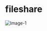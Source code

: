 # fileshare

![Image-1](https://github.com/ShaksRA/fileshare/assets/144421923/687899c3-dba3-440b-9da5-a487e364d0d9)
